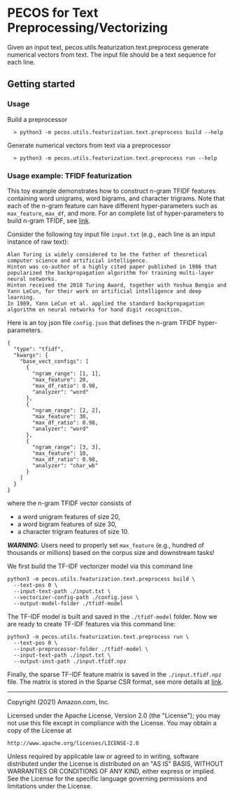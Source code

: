 # PECOS for Text Preprocessing/Vectorizing

Given an input text, pecos.utils.featurization.text.preprocess generate numerical vectors from text.
The input file should be a text sequence for each line.

## Getting started
### Usage
Build a preprocessor
```
  > python3 -m pecos.utils.featurization.text.preprocess build --help
```
Generate numerical vectors from text via a preprocessor
```
  > python3 -m pecos.utils.featurization.text.preprocess run --help
```

### Usage example: TFIDF featurization
This toy example demonstrates how to construct n-gram TFIDF features containing word unigrams, word bigrams, and character trigrams.
Note that each of the n-gram feature can have different hyper-parameters such as `max_feature`, `max_df`, and more.
For an complete list of hyper-parameters to build n-gram TFIDF, see [link](https://github.com/amzn/pecos/blob/mainline/pecos/core/base.py#L1174).

Consider the following toy input file `input.txt` (e.g., each line is an input instance of raw text):
```
Alan Turing is widely considered to be the father of theoretical computer science and artificial intelligence.
Hinton was co-author of a highly cited paper published in 1986 that popularized the backpropagation algorithm for training multi-layer neural networks.
Hinton received the 2018 Turing Award, together with Yoshua Bengio and Yann LeCun, for their work on artificial intelligence and deep learning.
In 1989, Yann LeCun et al. applied the standard backpropagation algorithm on neural networks for hand digit recognition.
```

Here is an toy json file `config.json` that defines the n-gram TFIDF hyper-parameters.
```
{
  "type": "tfidf",
  "kwargs": {
    "base_vect_configs": [
      {
        "ngram_range": [1, 1],
        "max_feature": 20,
		"max_df_ratio": 0.98,
        "analyzer": "word"
      },
      {
        "ngram_range": [2, 2],
        "max_feature": 30,
		"max_df_ratio": 0.98,
        "analyzer": "word"
      },
      {
        "ngram_range": [3, 3],
        "max_feature": 10,
		"max_df_ratio": 0.98,
        "analyzer": "char_wb"
      }
    ]
  }
}
```
where the n-gram TFIDF vector consists of 
* a word unigram features of size 20,
* a word bigram features of size 30,
* a character trigram features of size 10.

***WARNING***: Users need to properly set `max_feature` (e.g., hundred of thousands or millions) based on the corpus size and downstream tasks!


We first build the TF-IDF vectorizer model via this command line
```
python3 -m pecos.utils.featurization.text.preprocess build \
  --text-pos 0 \
  --input-text-path ./input.txt \
  --vectorizer-config-path ./config.josn \
  --output-model-folder ./tfidf-model
```
The TF-IDF model is built and saved in the `./tfidf-model` folder.
Now we are ready to create TF-IDF features via this command line:
```
python3 -m pecos.utils.featurization.text.preprocess run \
  --text-pos 0 \
  --input-preprocessor-folder ./tfidf-model \
  --input-text-path ./input.txt \
  --output-inst-path ./input.tfidf.npz
```
Finally, the sparse TF-IDF feature matrix is saved in the `./input.tfidf.npz` file.
The matrix is stored in the Sparse CSR format, see more details at [link](https://docs.scipy.org/doc/scipy/reference/generated/scipy.sparse.csr_matrix.html).

***

Copyright (2021) Amazon.com, Inc.

Licensed under the Apache License, Version 2.0 (the "License");
you may not use this file except in compliance with the License.
You may obtain a copy of the License at

    http://www.apache.org/licenses/LICENSE-2.0

Unless required by applicable law or agreed to in writing, software
distributed under the License is distributed on an "AS IS" BASIS,
WITHOUT WARRANTIES OR CONDITIONS OF ANY KIND, either express or implied.
See the License for the specific language governing permissions and
limitations under the License.

